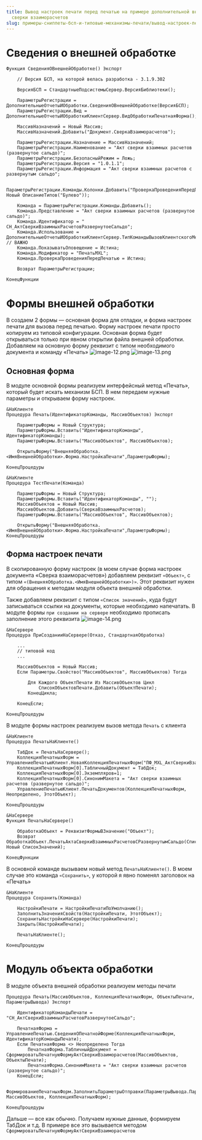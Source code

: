 ```yaml
---
title: Вывод настроек печати перед печатью на примере дополнительной внешней ПФ акта
  сверки взаиморасчетов
slug: примеры-сниппеты-бсп-и-типовые-механизмы-печати/вывод-настроек-печати-перед-печатью-на-примере-дополнительной-внешней-пф-акта-сверки-взаиморасчетов
---
```


# Сведения о внешней обработке
```bsl
Функция СведенияОВнешнейОбработке() Экспорт
	
	// Версия БСП, на которой велась разработка - 3.1.9.302
	
	ВерсияБСП = СтандартныеПодсистемыСервер.ВерсияБиблиотеки();
	
	ПараметрыРегистрации = ДополнительныеОтчетыИОбработки.СведенияОВнешнейОбработке(ВерсияБСП);
	ПараметрыРегистрации.Вид = ДополнительныеОтчетыИОбработкиКлиентСервер.ВидОбработкиПечатнаяФорма();
	
    МассивНазначений = Новый Массив;
	МассивНазначений.Добавить("Документ.СверкаВзаиморасчетов");
 
    ПараметрыРегистрации.Назначение = МассивНазначений;
    ПараметрыРегистрации.Наименование = "Акт сверки взаимных расчетов (развернутое сальдо)";
    ПараметрыРегистрации.БезопасныйРежим = Ложь;
    ПараметрыРегистрации.Версия = "1.0.1.1";    
    ПараметрыРегистрации.Информация = "Акт сверки взаимных расчетов с развернутым сальдо";
 
	ПараметрыРегистрации.Команды.Колонки.Добавить("ПроверкаПроведенияПередПечатью", Новый ОписаниеТипов("Булево"));
	
	Команда = ПараметрыРегистрации.Команды.Добавить();
    Команда.Представление = "Акт сверки взаимных расчетов (развернутое сальдо)";
    Команда.Идентификатор = " СН_АктСверкиВзаимныхРасчетовРазвернутоеСальдо";
    Команда.Использование = ДополнительныеОтчетыИОбработкиКлиентСервер.ТипКомандыВызовКлиентскогоМетода(); // ВАЖНО
    Команда.ПоказыватьОповещение = Истина;
	Команда.Модификатор = "ПечатьMXL";
	Команда.ПроверкаПроведенияПередПечатью = Истина;
	
    Возврат ПараметрыРегистрации;
	
КонецФункции  
```
# Формы внешней обработки
В создаем 2 формы — основная форма для отладки, и форма настроек печати для вызова перед печатью. Форму настроек печати просто копируем из типовой конфигурации. Основная форма будет открываться только при явном открытии файла внешней обработки.
Добавляем на основную форму реквизит с типом необходимого документа и команду «Печать»
![image-12.png](https://sinenikolsky.ru/s/QEWSKmHn7HKGJX4/download?path=%2F2025%2F04%2F16&files=5d781369-bfa1-4db3-8dcf-e4abd6c57bf2.png)
![image-13.png](https://sinenikolsky.ru/s/QEWSKmHn7HKGJX4/download?path=%2F2025%2F04%2F16&files=d87c1613-5ee7-4843-b61e-d73af33a7ee4.png)
## Основная форма
В модуле основной формы реализуем интерфейсный метод «Печать», который будет искать механизм БСП. В нем передаем нужные параметры и открываем форму настроек.
```bsl
&НаКлиенте
Процедура Печать(ИдентификаторКоманды, МассивОбъектов) Экспорт
		
	ПараметрыФормы = Новый Структура;
	ПараметрыФормы.Вставить("ИдентификаторКоманды", ИдентификаторКоманды);
	ПараметрыФормы.Вставить("МассивОбъектов", МассивОбъектов);
 
	ОткрытьФорму("ВнешняяОбработка.<ИмяВнешнейОбработки>.Форма.НастройкаПечати",ПараметрыФормы);
	
КонецПроцедуры
 
&НаКлиенте
Процедура ТестПечати(Команда)
	
	ПараметрыФормы = Новый Структура;
	ПараметрыФормы.Вставить("ИдентификаторКоманды", "");
	МассивОбъектов = Новый Массив;
	МассивОбъектов.Добавить(СверкаВзаимныхРасчетов); 
	ПараметрыФормы.Вставить("МассивОбъектов", МассивОбъектов);
 
	ОткрытьФорму("ВнешняяОбработка.<ИмяВнешнейОбработки>.Форма.НастройкаПечати",ПараметрыФормы);
КонецПроцедуры
```
## Форма настроек печати
В скопированную форму настроек (в моем случае форма настроек документа «Сверка взаиморасчетов») добавляем реквизит `«Объект»`, с типом `«(ВнешняяОбработка.<ИмяВнешнейОбработки>)»`. Этот реквизит нужен для обращения к методам модуля объекта внешней обработки.

Также добавляем реквизит с типом `«Список значений»`, куда будут записываться ссылки на документы, которые необходимо напечатать. В модуле формы `при создании на сервере` необходимо прописать заполнение этого реквизита
![image-14.png](https://sinenikolsky.ru/s/QEWSKmHn7HKGJX4/download?path=%2F2025%2F04%2F16&files=1bce3405-6d36-49ae-9a6a-26da857b8de7.png)
```bsl
&НаСервере
Процедура ПриСозданииНаСервере(Отказ, СтандартнаяОбработка)
	
    ...
	// типовой код
	...

	МассивОбъектов = Новый Массив;
	Если Параметры.Свойство("МассивОбъектов", МассивОбъектов) Тогда
		
		Для Каждого ОбъектПечати Из МассивОбъектов Цикл
			СписокОбъектовПечати.Добавить(ОбъектПечати);
		КонецЦикла;
		
	КонецЕсли;
 
КонецПроцедуры
```
В модуле формы настроек реализуем вызов метода `Печать` с клиента
```bsl
&НаКлиенте
Процедура ПечатьНаКлиенте()
 
    ТабДок = ПечатьНаСервере();
    КоллекцияПечатныхФорм = УправлениеПечатьюКлиент.НоваяКоллекцияПечатныхФорм("ПФ_MXL_АктСверкиВзаимныхРасчетовРазвернутоеСальдо");    
    КоллекцияПечатныхФорм[0].ТабличныйДокумент = ТабДок; 
    КоллекцияПечатныхФорм[0].Экземпляров=1;
    КоллекцияПечатныхФорм[0].СинонимМакета = "Акт сверки взаимных расчетов (развернутое сальдо)";  
    УправлениеПечатьюКлиент.ПечатьДокументов(КоллекцияПечатныхФорм, Неопределено, ЭтотОбъект);
 
КонецПроцедуры
 
&НаСервере
Функция ПечатьНаСервере()
	
	ОбработкаОбъект = РеквизитФормыВЗначение("Объект");  
	Возврат ОбработкаОбъект.ПечатьАктаСверкиВзаимныхРасчетовСРазвернутымСальдо(СписокОбъектовПечати.ВыгрузитьЗначения(), Новый СписокЗначений);
	
КонецФункции
```
В основной команде вызываем новый метод `ПечатьНаКлиенте()`. В моем случае это команда `«Сохранить»`, у которой я явно поменял заголовок на «Печать»
```bsl
&НаКлиенте
Процедура Сохранить(Команда)
 
	НастройкиПечати = НастройкиПечатиПоУмолчанию();
	ЗаполнитьЗначенияСвойств(НастройкиПечати, ЭтотОбъект);
	СохранитьНастройкиНаСервере(НастройкиПечати); 
	Закрыть(НастройкиПечати);
	
	ПечатьНаКлиенте();
	
КонецПроцедуры
```

# Модуль объекта обработки
В модуле объекта внешней обработки реализуем методы печати
```bsl
Процедура Печать(МассивОбъектов, КоллекцияПечатныхФорм, ОбъектыПечати, ПараметрыВывода) Экспорт
 
	ИдентификаторКомандыПечати = "СН_АктСверкиВзаимныхРасчетовРазвернутоеСальдо";
 
	ПечатнаяФорма = УправлениеПечатью.СведенияОПечатнойФорме(КоллекцияПечатныхФорм, ИдентификаторКомандыПечати);
	Если ПечатнаяФорма <> Неопределено Тогда
	    ПечатнаяФорма.ТабличныйДокумент = СформироватьПечатнуюФормуАктСверкиВзаиморасчетов(МассивОбъектов, ОбъектыПечати);
	    ПечатнаяФорма.СинонимМакета = "Акт сверки взаимных расчетов (развернутое сальдо)";
	КонецЕсли;
 
	ФормированиеПечатныхФорм.ЗаполнитьПараметрыОтправки(ПараметрыВывода.ПараметрыОтправки, МассивОбъектов, КоллекцияПечатныхФорм);
	
КонецПроцедуры
```
Дальше — все как обычно. Получаем нужные данные, формируем ТабДок и т.д. В примере все это вызывается методом `СформироватьПечатнуюФормуАктСверкиВзаиморасчетов`